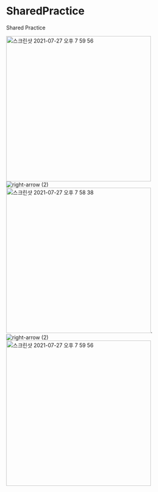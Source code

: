 # SharedPractice
Shared Practice


<img width="388" alt="스크린샷 2021-07-27 오후 7 59 56" src="https://user-images.githubusercontent.com/85157490/127168999-8c85329f-7c45-41bf-894e-cecd5fbc1908.png">     ![right-arrow (2)](https://user-images.githubusercontent.com/85157490/127170150-b3c72338-ef94-4b7f-b235-50af7db7b109.png)      <img width="388" alt="스크린샷 2021-07-27 오후 7 58 38" src="https://user-images.githubusercontent.com/85157490/127170318-90b579cd-2151-487e-9986-027d0ead0156.png">.   ![right-arrow (2)](https://user-images.githubusercontent.com/85157490/127170150-b3c72338-ef94-4b7f-b235-50af7db7b109.png)    <img width="388" alt="스크린샷 2021-07-27 오후 7 59 56" src="https://user-images.githubusercontent.com/85157490/127168999-8c85329f-7c45-41bf-894e-cecd5fbc1908.png">


